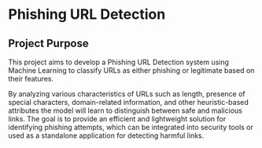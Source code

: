 # Phishing URL Detection

## Project Purpose

This project aims to develop a Phishing URL Detection system using Machine Learning to classify URLs as either phishing or legitimate based on their features.

By analyzing various characteristics of URLs such as length, presence of special characters, domain-related information, and other heuristic-based attributes the model will learn to distinguish between safe and malicious links. The goal is to provide an efficient and lightweight solution for identifying phishing attempts, which can be integrated into security tools or used as a standalone application for detecting harmful links.
